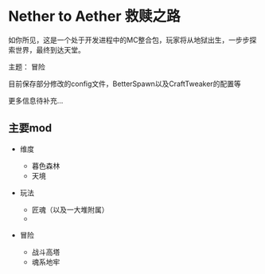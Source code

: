 # Nether to Aether 救赎之路

如你所见，这是一个处于开发进程中的MC整合包，玩家将从地狱出生，一步步探索世界，最终到达天堂。

主题： 冒险

目前保存部分修改的config文件，BetterSpawn以及CraftTweaker的配置等

更多信息待补充...

## 主要mod

+ 维度
  - 暮色森林
  - 天境

+ 玩法
  - 匠魂（以及一大堆附属）
  - 

+ 冒险
  - 战斗高塔
  - 魂系地牢